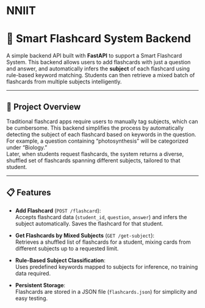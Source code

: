 # NNIIT
# 🧠 Smart Flashcard System Backend

A simple backend API built with **FastAPI** to support a Smart Flashcard System. This backend allows users to add flashcards with just a question and answer, and automatically infers the **subject** of each flashcard using rule-based keyword matching. Students can then retrieve a mixed batch of flashcards from multiple subjects intelligently.

---

## 🚀 Project Overview

Traditional flashcard apps require users to manually tag subjects, which can be cumbersome. This backend simplifies the process by automatically detecting the subject of each flashcard based on keywords in the question. For example, a question containing “photosynthesis” will be categorized under “Biology.”  
Later, when students request flashcards, the system returns a diverse, shuffled set of flashcards spanning different subjects, tailored to that student.

---

## 📋 Features

- **Add Flashcard** (`POST /flashcard`):  
  Accepts flashcard data (`student_id`, `question`, `answer`) and infers the subject automatically. Saves the flashcard for that student.

- **Get Flashcards by Mixed Subjects** (`GET /get-subject`):  
  Retrieves a shuffled list of flashcards for a student, mixing cards from different subjects up to a requested limit.

- **Rule-Based Subject Classification**:  
  Uses predefined keywords mapped to subjects for inference, no training data required.

- **Persistent Storage**:  
  Flashcards are stored in a JSON file (`flashcards.json`) for simplicity and easy testing.


